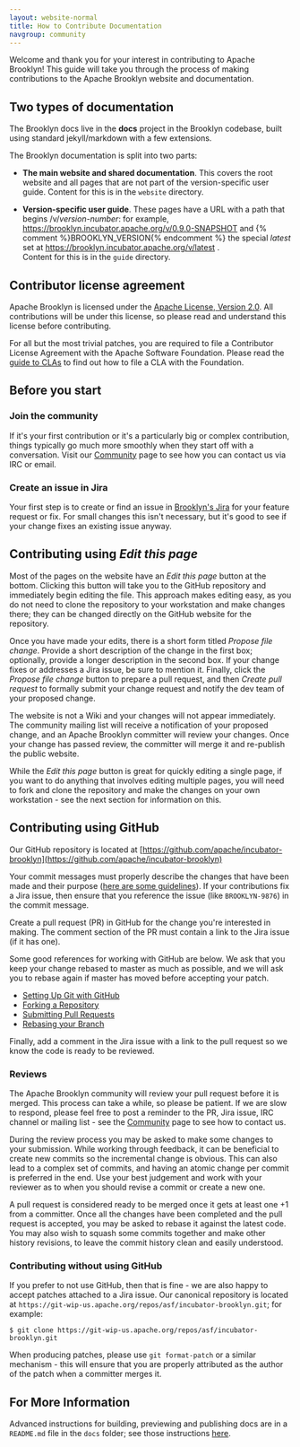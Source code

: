 ```yaml
---
layout: website-normal
title: How to Contribute Documentation
navgroup: community
---
```


<!-- TODO do we want this page?  can be simplified a lot since the process is identical as for how-to-contribute,
     with the exception of the "Edit this Page" (and reminder we can accept small changes without CLA or Jira);
     we could promote much of the content from README.md to here... -->


Welcome and thank you for your interest in contributing to Apache Brooklyn! This guide will take you through the
process of making contributions to the Apache Brooklyn website and documentation.


Two types of documentation
--------------------------

The Brooklyn docs live in the **docs** project in the Brooklyn codebase,
built using standard jekyll/markdown with a few extensions.

The Brooklyn documentation is split into two parts:

- **The main website and shared documentation**. This covers the root website
  and all pages that are not part of the version-specific user guide.
  Content for this is in the `website` directory.
  
- **Version-specific user guide**. These pages have a URL with a path that
  begins /v/*version-number*: for example,
  https://brooklyn.incubator.apache.org/v/0.9.0-SNAPSHOT and {% comment %}BROOKLYN_VERSION{% endcomment %}
  the special *latest* set at https://brooklyn.incubator.apache.org/v/latest .  
  Content for this is in the `guide` directory.


Contributor license agreement
-----------------------------

Apache Brooklyn is licensed under the [Apache License, Version 2.0](https://www.apache.org/licenses/LICENSE-2.0). All
contributions will be under this license, so please read and understand this license before contributing.

For all but the most trivial patches, you are required to file a Contributor License Agreement with the Apache
Software Foundation. Please read the [guide to CLAs](https://www.apache.org/licenses/#clas) to find out how to file a
CLA with the Foundation.


Before you start
----------------

### Join the community

If it's your first contribution or it's a particularly big or complex contribution, things typically go much more
smoothly when they start off with a conversation. Visit our [Community](index.html) page to see how you can contact
us via IRC or email.

### Create an issue in Jira

Your first step is to create or find an issue in [Brooklyn's Jira](https://issues.apache.org/jira/browse/BROOKLYN)
for your feature request or fix. For small changes this isn't necessary, but it's good to see if your change fixes an
existing issue anyway.


Contributing using *Edit this page*
-----------------------------------

Most of the pages on the website have an *Edit this page* button at the bottom.
Clicking this button will take you to the GitHub repository and immediately
begin editing the file. This approach makes editing easy, as you do not need to
clone the repository to your workstation and make changes there; they can be
changed directly on the GitHub website for the repository.

Once you have made your edits, there is a short form titled *Propose file
change*. Provide a short description of the change in the first box; optionally,
provide a longer description in the second box. If your change fixes or
addresses a Jira issue, be sure to mention it. Finally, click the *Propose file
change* button to prepare a pull request, and then *Create pull request* to
formally submit your change request and notify the dev team of your proposed
change.

The website is not a Wiki and your changes will not appear immediately. The
community mailing list will receive a notification of your proposed change, and
an Apache Brooklyn committer will review your changes. Once your change has
passed review, the committer will merge it and re-publish the public website.

While the *Edit this page* button is great for quickly editing a single page, if
you want to do anything that involves editing multiple pages, you will need to
fork and clone the repository and make the changes on your own workstation - see
the next section for information on this.


Contributing using GitHub
-------------------------

Our GitHub repository is located at
[https://github.com/apache/incubator-brooklyn](https://github.com/apache/incubator-brooklyn)

Your commit messages must properly describe the changes that have been made and
their purpose ([here are some
guidelines](http://tbaggery.com/2008/04/19/a-note-about-git-commit-messages.html)).
If your contributions fix a Jira issue, then ensure that you reference the issue
(like `BROOKLYN-9876`) in the commit message.

Create a pull request (PR) in GitHub for the change you're interested in making.
The comment section of the PR must contain a link to the Jira issue (if it has
one).

Some good references for working with GitHub are below.  We ask that you keep
your change rebased to master as much as possible, and we will ask you to rebase
again if master has moved before accepting your patch.

- [Setting Up Git with GitHub](https://help.github.com/articles/set-up-git)
- [Forking a Repository](https://help.github.com/articles/fork-a-repo)
- [Submitting Pull Requests](https://help.github.com/articles/using-pull-requests)
- [Rebasing your Branch](https://help.github.com/articles/interactive-rebase)

Finally, add a comment in the Jira issue with a link to the pull request so we
know the code is ready to be reviewed.


### Reviews

The Apache Brooklyn community will review your pull request before it is merged.
This process can take a while, so please be patient. If we are slow to respond,
please feel free to post a reminder to the PR, Jira issue, IRC channel or
mailing list - see the [Community](index.html) page to see how to contact us.

During the review process you may be asked to make some changes to your
submission. While working through feedback, it can be beneficial to create new
commits so the incremental change is obvious.  This can also lead to a complex
set of commits, and having an atomic change per commit is preferred in the end.
Use your best judgement and work with your reviewer as to when you should revise
a commit or create a new one.

A pull request is considered ready to be merged once it gets at least one +1
from a committer. Once all the changes have been completed and the pull request
is accepted, you may be asked to rebase it against the latest code. You may also
wish to squash some commits together and make other history revisions, to leave
the commit history clean and easily understood.


### Contributing without using GitHub

If you prefer to not use GitHub, then that is fine - we are also happy to accept
patches attached to a Jira issue.  Our canonical repository is located at
`https://git-wip-us.apache.org/repos/asf/incubator-brooklyn.git`; for example:

    $ git clone https://git-wip-us.apache.org/repos/asf/incubator-brooklyn.git

When producing patches, please use `git format-patch` or a similar mechanism -
this will ensure that you are properly attributed as the author of the patch
when a committer merges it.


For More Information
--------------------

Advanced instructions for building, previewing and publishing docs are in a `README.md` file
in the `docs` folder; see those instructions
[here](https://github.com/apache/incubator-brooklyn/tree/master/docs/README.md).
